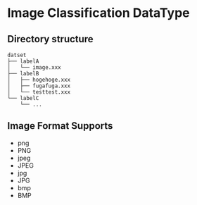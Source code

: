 # Image Classification DataType

## Directory structure

```
datset
├── labelA
│   └── image.xxx
├── labelB
│   ├── hogehoge.xxx
│   ├── fugafuga.xxx
│   └── testtest.xxx
└── labelC
    └── ...
```

## Image Format Supports

- png
- PNG
- jpeg
- JPEG
- jpg
- JPG
- bmp
- BMP
